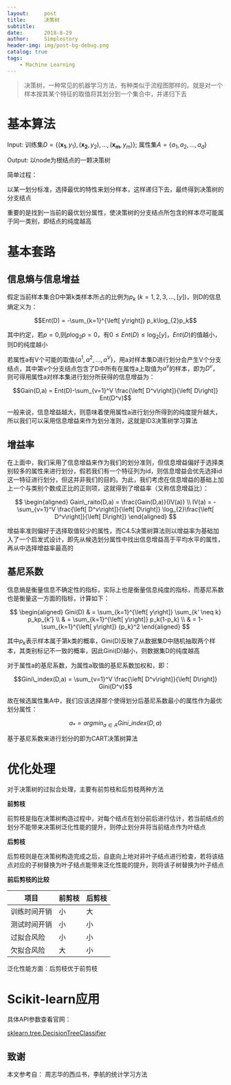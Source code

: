 ```yaml
---
layout:     post
title:      决策树
subtitle:   
date:       2018-8-29
author:     Simplestory
header-img: img/post-bg-debug.png
catalog: true
tags:
    - Machine Learning
---
```


>决策树，一种常见的机器学习方法，有种类似于流程图那样的。就是对一个样本按其某个特征的取值将其划分到一个集合中，并递归下去

# 基本算法

Input: 训练集$D=\{(\mathbf{x_1},y_1),(\mathbf{x_2},y_2),...,(\mathbf{x_m},y_m)\}$;
属性集$A=\{a_1,a_2,...,a_d\}$

Output: 以node为根结点的一颗决策树

简单过程：

以某一划分标准，选择最优的特性来划分样本，这样递归下去，最终得到决策树的分支结点

重要的是找到一当前的最优划分属性，使决策树的分支结点所包含的样本尽可能属于同一类别，即结点的纯度越高

# 基本套路

## 信息熵与信息增益

假定当前样本集合D中第k类样本所占的比例为$p_k \ (k=1,2,3,...,\left[ y\right])$，则D的信息熵定义为：

$$Ent(D) = -\sum_{k=1}^{\left[ y\right]} p_k\log_{2}p_k$$

其中约定，若$p=0$,则$p\log_{2}p = 0$，有$0 \le Ent(D) \le \log_{2}\left[ y\right]$，$Ent(D)$的值越小，则D的纯度越小

若属性a有V个可能的取值$\{a^1,a^2,...,a^V\}$，用a对样本集D进行划分会产生V个分支结点，其中第v个分支结点包含了D中所有在属性a上取值为$a^v$的样本，即为$D^v$，则可得用属性a对样本集进行划分所获得的信息增益为：

$$Gain(D,a) = Ent(D)-\sum_{v=1}^V \frac{\left[ D^v\right]}{\left[ D\right]} Ent(D^v)$$

一般来说，信息增益越大，则意味着使用属性a进行划分所得到的纯度提升越大，所以我们可以采用信息增益来作为划分准则，这就是ID3决策树学习算法

## 增益率

在上面中，我们采用了信息增益来作为我们的划分准则，但信息增益偏好于选择类别较多的属性来进行划分，假若我们有一个特征列为id，则信息增益会优先选择id这一特征进行划分，但这并非我们的目的。为此，我们考虑在信息增益的基础上加上一个与类别个数成正比的正则项，这就得到了增益率（又称信息增益比）：

$$
\begin{aligned}
Gain\_raito(D,a) = \frac{Gain(D,a)}{IV(a)}  \\
IV(a) = -\sum_{v=1}^V \frac{\left[ D^v\right]}{\left[ D\right]} \log_{2}\frac{\left[ D^v\right]}{\left[ D\right]}
\end{aligned}
$$

增益率准则偏好于选择取值较少的属性，而C4.5决策树算法则以增益率为基础加入了一个启发式设计，即先从候选划分属性中找出信息增益高于平均水平的属性，再从中选择增益率最高的

## 基尼系数

信息熵是衡量信息不确定性的指标，实际上也是衡量信息纯度的指标，而基尼系数也是衡量这一方面的指标，计算如下：

$$
\begin{aligned}
Gini(D) & = \sum_{k=1}^{\left[ y\right]} \sum_{k‘ \neq k} p_kp_{k’}  \\
& = \sum_{k=1}^{\left[ y\right]} p_k(1-p_k)  \\
& = 1-\sum_{k=1}^{\left[ y\right]} {p_k}^2
\end{aligned}
$$

其中$p_k$表示样本属于第k类的概率，Gini(D)反映了从数据集D中随机抽取两个样本，其类别标记不一致的概率，因此Gini(D)越小，则数据集D的纯度越高

对于属性a的基尼系数，为属性a取值的基尼系数加权和，即：

$$Gini\_index(D,a) = \sum_{v=1}^V \frac{\left[ D^v\right]}{\left[ D\right]} Gini(D^v)$$

故在候选属性集A中，我们应该选择那个使得划分后基尼系数最小的属性作为最优划分属性：

$$a_* = argmin_{a \in A} Gini\_index(D,a)$$

基于基尼系数来进行划分的即为CART决策树算法

# 优化处理

对于决策树的过拟合处理，主要有前剪枝和后剪枝两种方法

**前剪枝**

前剪枝是指在决策树构造过程中，对每个结点在划分前后进行估计，若当前结点的划分不能带来决策树泛化性能的提升，则停止划分并将当前结点作为叶结点

**后剪枝**

后剪枝则是在决策树构造完成之后，自底向上地对非叶子结点进行检查，若将该结点对应的子树替换为叶子结点能带来泛化性能的提升，则将该子树替换为叶子结点

**前后剪枝的比较**

项目|前剪枝 |后剪枝
---|----|-----
训练时间开销|小|大
测试时间开销|小|小
过拟合风险|小|小
欠拟合风险|大|小

泛化性能方面：后剪枝优于前剪枝

# Scikit-learn应用

具体API参数查看官网：

[sklearn.tree.DecisionTreeClassifier](http://scikit-learn.org/stable/modules/generated/sklearn.tree.DecisionTreeClassifier.html)

## 致谢

本文参考自：
周志华的西瓜书，李航的统计学习方法